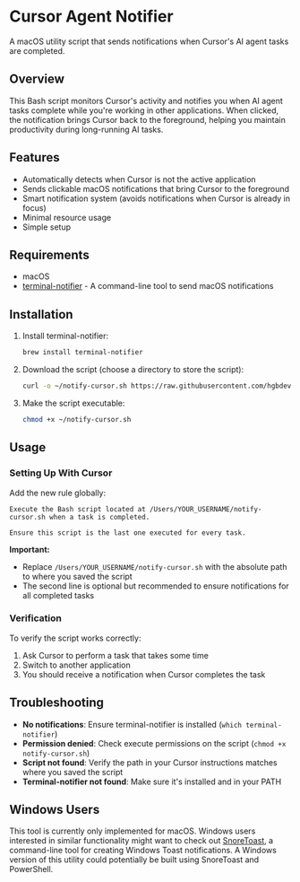 # Cursor Agent Notifier

A macOS utility script that sends notifications when Cursor's AI agent tasks are completed.

## Overview

This Bash script monitors Cursor's activity and notifies you when AI agent tasks complete while you're working in other applications. When clicked, the notification brings Cursor back to the foreground, helping you maintain productivity during long-running AI tasks.

## Features

- Automatically detects when Cursor is not the active application
- Sends clickable macOS notifications that bring Cursor to the foreground
- Smart notification system (avoids notifications when Cursor is already in focus)
- Minimal resource usage
- Simple setup

## Requirements

- macOS
- [terminal-notifier](https://github.com/julienXX/terminal-notifier) - A command-line tool to send macOS notifications

## Installation

1. Install terminal-notifier:
   ```bash
   brew install terminal-notifier
   ```

2. Download the script (choose a directory to store the script):
   ```bash
   curl -o ~/notify-cursor.sh https://raw.githubusercontent.com/hgbdev/cursor-agent-notifier/main/notify-cursor.sh
   ```

3. Make the script executable:
   ```bash
   chmod +x ~/notify-cursor.sh
   ```

## Usage

### Setting Up With Cursor

Add the new rule globally:

```
Execute the Bash script located at /Users/YOUR_USERNAME/notify-cursor.sh when a task is completed.

Ensure this script is the last one executed for every task.
```

**Important:**
- Replace `/Users/YOUR_USERNAME/notify-cursor.sh` with the absolute path to where you saved the script
- The second line is optional but recommended to ensure notifications for all completed tasks

### Verification

To verify the script works correctly:
1. Ask Cursor to perform a task that takes some time
2. Switch to another application
3. You should receive a notification when Cursor completes the task

## Troubleshooting

- **No notifications**: Ensure terminal-notifier is installed (`which terminal-notifier`)
- **Permission denied**: Check execute permissions on the script (`chmod +x notify-cursor.sh`)
- **Script not found**: Verify the path in your Cursor instructions matches where you saved the script
- **Terminal-notifier not found**: Make sure it's installed and in your PATH

## Windows Users

This tool is currently only implemented for macOS. Windows users interested in similar functionality might want to check out [SnoreToast](https://github.com/KDE/snoretoast), a command-line tool for creating Windows Toast notifications. A Windows version of this utility could potentially be built using SnoreToast and PowerShell.